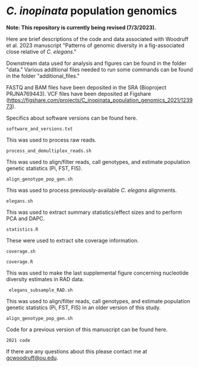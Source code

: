# _C. inopinata_ population genomics

__Note: This repository is currently being revised (7/3/2023).__

Here are brief descriptions of the code and data associated with Woodruff et al. 2023 manuscript "Patterns of genomic diversity in a fig-associated close relative of _C. elegans_."

Downstream data used for analysis and figures can be found in the folder "data." Various additional files needed to run some commands can be found in the folder "additional_files."

FASTQ and BAM files have been deposited in the SRA (Bioproject PRJNA769443). VCF files have been deposited at Figshare (https://figshare.com/projects/C_inopinata_population_genomics_2021/123973).


Specifics about software versions can be found here.
```
software_and_versions.txt
```


This was used to process raw reads.
```
process_and_demultiplex_reads.sh 
```


This was used to align/filter reads, call genotypes, and estimate population genetic statistics (Pi, FST, FIS).
```
align_genotype_pop_gen.sh 
```


This was used to process previously-available _C. elegans_ alignments.
```
elegans.sh 
```


This was used to extract summary statistics/effect sizes and to perform PCA and DAPC.
```
statistics.R
```

These were used to extract site coverage information.
```
coverage.sh
```
```
coverage.R
```
This was used to make the last supplemental figure concerning nucleotide diversity estimates in RAD data.
```
 elegans_subsample_RAD.sh
```
This was used to align/filter reads, call genotypes, and estimate population genetic statistics (Pi, FST, FIS) in an older version of this study.
```
align_genotype_pop_gen.sh 
```

Code for a previous version of this manuscript can be found here.
```
2021 code
```

If there are any questions about this please contact me at gcwoodruff@ou.edu.

